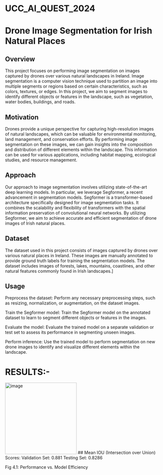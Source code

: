 # UCC_AI_QUEST_2024
# Drone Image Segmentation for Irish Natural Places
## Overview
This project focuses on performing image segmentation on images captured by drones over various natural landscapes in Ireland. Image segmentation is a computer vision technique used to partition an image into multiple segments or regions based on certain characteristics, such as colors, textures, or edges. In this project, we aim to segment images to identify different objects or features in the landscape, such as vegetation, water bodies, buildings, and roads.

## Motivation
Drones provide a unique perspective for capturing high-resolution images of natural landscapes, which can be valuable for environmental monitoring, land management, and conservation efforts. By performing image segmentation on these images, we can gain insights into the composition and distribution of different elements within the landscape. This information can be used for various applications, including habitat mapping, ecological studies, and resource management.

## Approach
Our approach to image segmentation involves utilizing state-of-the-art deep learning models. In particular, we leverage Segformer, a recent advancement in segmentation models. Segformer is a transformer-based architecture specifically designed for image segmentation tasks. It combines the scalability and flexibility of transformers with the spatial information preservation of convolutional neural networks. By utilizing Segformer, we aim to achieve accurate and efficient segmentation of drone images of Irish natural places.

## Dataset
The dataset used in this project consists of images captured by drones over various natural places in Ireland. These images are manually annotated to provide ground truth labels for training the segmentation models. The dataset includes images of forests, lakes, mountains, coastlines, and other natural features commonly found in Irish landscapes.]

## Usage
Preprocess the dataset: Perform any necessary preprocessing steps, such as resizing, normalization, or augmentation, on the dataset images.

Train the Segformer model: Train the Segformer model on the annotated dataset to learn to segment different objects or features in the images.

Evaluate the model: Evaluate the trained model on a separate validation or test set to assess its performance in segmenting unseen images.

Perform inference: Use the trained model to perform segmentation on new drone images to identify and visualize different elements within the landscape.
# RESULTS:-
<img width="235" alt="image" src="https://github.com/vaishali18lalit/UCC_AI_QUEST_2024/assets/148451703/e773ccdf-b4c6-4d91-996f-0fd2445b6dea">
## Mean IOU (Intersection over Union) Scores:
Validation Set: 0.881
Testing Set: 0.8286



Fig 4.1: Performance vs. Model Efficiency

